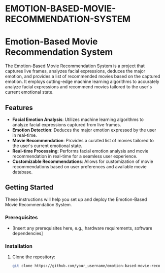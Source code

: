 # EMOTION-BASED-MOVIE-RECOMMENDATION-SYSTEM
# Emotion-Based Movie Recommendation System

The Emotion-Based Movie Recommendation System is a project that captures live frames, analyzes facial expressions, deduces the major emotion, and provides a list of recommended movies based on the captured emotion. It employs cutting-edge machine learning algorithms to accurately analyze facial expressions and recommend movies tailored to the user's current emotional state.

## Features

- **Facial Emotion Analysis**: Utilizes machine learning algorithms to analyze facial expressions captured from live frames.
- **Emotion Detection**: Deduces the major emotion expressed by the user in real-time.
- **Movie Recommendation**: Provides a curated list of movies tailored to the user's current emotional state.
- **Real-time Processing**: Performs facial emotion analysis and movie recommendation in real-time for a seamless user experience.
- **Customizable Recommendations**: Allows for customization of movie recommendations based on user preferences and available movie database.

## Getting Started

These instructions will help you set up and deploy the Emotion-Based Movie Recommendation System.

### Prerequisites

- [Insert any prerequisites here, e.g., hardware requirements, software dependencies]

### Installation

1. Clone the repository:

   ```bash
   git clone https://github.com/your_username/emotion-based-movie-recommendation.git

